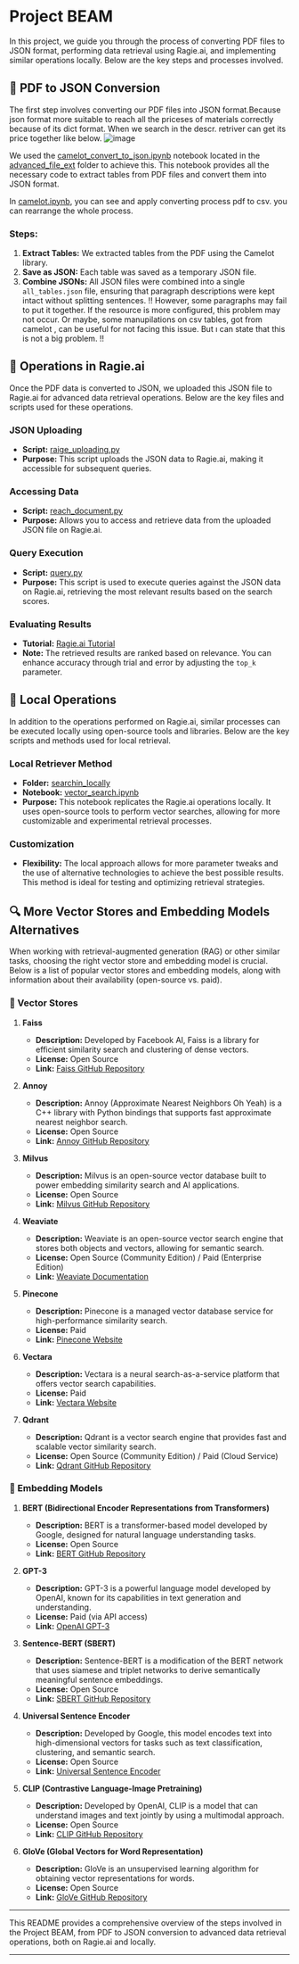 # Project BEAM

In this project, we guide you through the process of converting PDF files to JSON format, performing data retrieval using Ragie.ai, and implementing similar operations locally. Below are the key steps and processes involved.

## 📝 PDF to JSON Conversion

The first step involves converting our PDF files into JSON format.Because json format more suitable to reach all the priceses of materials correctly because of its dict format. When we search in the descr. retriver can get its price together like below.
![image](https://github.com/user-attachments/assets/4456d506-03b8-437f-b5ae-7ddb43e4661a)

We used the [camelot_convert_to_json.ipynb](https://github.com/klncgty/Project_BEAM/blob/main/advanced_file_extra/camelot_convert_to_json.ipynb) notebook located in the [advanced_file_ext](https://github.com/klncgty/Project_BEAM/tree/main/advanced_file_extra) folder to achieve this. This notebook provides all the necessary code to extract tables from PDF files and convert them into JSON format.

In [camelot.ipynb](https://github.com/klncgty/Project_BEAM/blob/main/advanced_file_extra/camelot.ipynb), you can see and apply converting process pdf to csv. you can rearrange the whole process.

### Steps:
1. **Extract Tables:** We extracted tables from the PDF using the Camelot library.
2. **Save as JSON:** Each table was saved as a temporary JSON file.
3. **Combine JSONs:** All JSON files were combined into a single `all_tables.json` file, ensuring that paragraph descriptions were kept intact without splitting sentences.
   !! However, some paragraphs may fail to put it together. If the resource is more configured, this problem may not occur. Or  maybe, some manupilations on csv tables, got from camelot , can be useful for not facing this issue. But ı can state that this is not a big problem. !!

## 🚀 Operations in Ragie.ai

Once the PDF data is converted to JSON, we uploaded this JSON file to Ragie.ai for advanced data retrieval operations. Below are the key files and scripts used for these operations.

### JSON Uploading
- **Script:** [raige_uploading.py](https://github.com/klncgty/Project_BEAM/blob/main/ragie_main/raige_uploading.py)
- **Purpose:** This script uploads the JSON data to Ragie.ai, making it accessible for subsequent queries.

### Accessing Data
- **Script:** [reach_document.py](https://github.com/klncgty/Project_BEAM/blob/main/ragie_main/reach_document.py)
- **Purpose:** Allows you to access and retrieve data from the uploaded JSON file on Ragie.ai.

### Query Execution
- **Script:** [query.py](https://github.com/klncgty/Project_BEAM/blob/main/ragie_main/query.py)
- **Purpose:** This script is used to execute queries against the JSON data on Ragie.ai, retrieving the most relevant results based on the search scores.


### Evaluating Results
- **Tutorial:** [Ragie.ai Tutorial](https://docs.ragie.ai/docs/tutorial)
- **Note:** The retrieved results are ranked based on relevance. You can enhance accuracy through trial and error by adjusting the `top_k` parameter.

## 🔧 Local Operations

In addition to the operations performed on Ragie.ai, similar processes can be executed locally using open-source tools and libraries. Below are the key scripts and methods used for local retrieval.

### Local Retriever Method
- **Folder:** [searchin_locally](https://github.com/klncgty/Project_BEAM/tree/main/searchin_locally)
- **Notebook:** [vector_search.ipynb](https://github.com/klncgty/Project_BEAM/blob/main/searchin_locally/vector_search.ipynb)
- **Purpose:** This notebook replicates the Ragie.ai operations locally. It uses open-source tools to perform vector searches, allowing for more customizable and experimental retrieval processes.

### Customization
- **Flexibility:** The local approach allows for more parameter tweaks and the use of alternative technologies to achieve the best possible results. This method is ideal for testing and optimizing retrieval strategies.

## 🔍 More Vector Stores and Embedding Models Alternatives

When working with retrieval-augmented generation (RAG) or other similar tasks, choosing the right vector store and embedding model is crucial. Below is a list of popular vector stores and embedding models, along with information about their availability (open-source vs. paid).

### 📂 Vector Stores

1. **Faiss**
   - **Description:** Developed by Facebook AI, Faiss is a library for efficient similarity search and clustering of dense vectors.
   - **License:** Open Source
   - **Link:** [Faiss GitHub Repository](https://github.com/facebookresearch/faiss)

2. **Annoy**
   - **Description:** Annoy (Approximate Nearest Neighbors Oh Yeah) is a C++ library with Python bindings that supports fast approximate nearest neighbor search.
   - **License:** Open Source
   - **Link:** [Annoy GitHub Repository](https://github.com/spotify/annoy)

3. **Milvus**
   - **Description:** Milvus is an open-source vector database built to power embedding similarity search and AI applications.
   - **License:** Open Source
   - **Link:** [Milvus GitHub Repository](https://github.com/milvus-io/milvus)

4. **Weaviate**
   - **Description:** Weaviate is an open-source vector search engine that stores both objects and vectors, allowing for semantic search.
   - **License:** Open Source (Community Edition) / Paid (Enterprise Edition)
   - **Link:** [Weaviate Documentation](https://weaviate.io/developers/weaviate)

5. **Pinecone**
   - **Description:** Pinecone is a managed vector database service for high-performance similarity search.
   - **License:** Paid
   - **Link:** [Pinecone Website](https://www.pinecone.io/)

6. **Vectara**
   - **Description:** Vectara is a neural search-as-a-service platform that offers vector search capabilities.
   - **License:** Paid
   - **Link:** [Vectara Website](https://vectara.com/)

7. **Qdrant**
   - **Description:** Qdrant is a vector search engine that provides fast and scalable vector similarity search.
   - **License:** Open Source (Community Edition) / Paid (Cloud Service)
   - **Link:** [Qdrant GitHub Repository](https://github.com/qdrant/qdrant)

### 🧠 Embedding Models

1. **BERT (Bidirectional Encoder Representations from Transformers)**
   - **Description:** BERT is a transformer-based model developed by Google, designed for natural language understanding tasks.
   - **License:** Open Source
   - **Link:** [BERT GitHub Repository](https://github.com/google-research/bert)

2. **GPT-3**
   - **Description:** GPT-3 is a powerful language model developed by OpenAI, known for its capabilities in text generation and understanding.
   - **License:** Paid (via API access)
   - **Link:** [OpenAI GPT-3](https://beta.openai.com/)

3. **Sentence-BERT (SBERT)**
   - **Description:** Sentence-BERT is a modification of the BERT network that uses siamese and triplet networks to derive semantically meaningful sentence embeddings.
   - **License:** Open Source
   - **Link:** [SBERT GitHub Repository](https://github.com/UKPLab/sentence-transformers)

4. **Universal Sentence Encoder**
   - **Description:** Developed by Google, this model encodes text into high-dimensional vectors for tasks such as text classification, clustering, and semantic search.
   - **License:** Open Source
   - **Link:** [Universal Sentence Encoder](https://tfhub.dev/google/universal-sentence-encoder/4)

5. **CLIP (Contrastive Language-Image Pretraining)**
   - **Description:** Developed by OpenAI, CLIP is a model that can understand images and text jointly by using a multimodal approach.
   - **License:** Open Source
   - **Link:** [CLIP GitHub Repository](https://github.com/openai/CLIP)

6. **GloVe (Global Vectors for Word Representation)**
   - **Description:** GloVe is an unsupervised learning algorithm for obtaining vector representations for words.
   - **License:** Open Source
   - **Link:** [GloVe GitHub Repository](https://github.com/stanfordnlp/GloVe)

---

This README provides a comprehensive overview of the steps involved in the Project BEAM, from PDF to JSON conversion to advanced data retrieval operations, both on Ragie.ai and locally.

---


